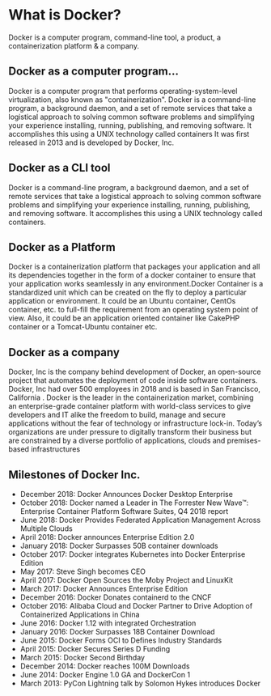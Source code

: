 # What is Docker?

Docker is a computer program, command-line tool, a product, a containerization platform & a company.

## Docker as a computer program...

Docker is a computer program that performs operating-system-level virtualization, also known as "containerization". 
Docker is a command-line program, a background daemon, and a set of remote services that take a logistical approach to solving common software problems and simplifying
your experience installing, running, publishing, and removing software. It accomplishes this using a UNIX technology called containers
It was first released in 2013 and is developed by Docker, Inc. 

## Docker as a CLI tool

Docker is a command-line program, a background daemon, and a set of remote services that take a logistical approach to solving common software problems and simplifying
your experience installing, running, publishing, and removing software. It accomplishes this using a UNIX technology called containers.

## Docker as a Platform

Docker is a containerization platform that packages your application and all its dependencies together in the form of a docker container to ensure that 
your application works seamlessly in any environment.Docker Container is a standardized unit which can be created on the fly to deploy a particular application or environment. It could be an Ubuntu container, CentOs container, etc. to full-fill the requirement from an operating system point of view. 
Also, it could be an application oriented container like CakePHP container or a Tomcat-Ubuntu container etc.

## Docker as a company

Docker, Inc is the company behind development of Docker, an open-source project that automates the deployment of code inside software containers. 
Docker, Inc had over 500 employees in 2018 and is based in San Francisco, California . Docker is the leader in the containerization market, combining an enterprise-grade container platform with world-class services to give developers and IT alike the freedom to build, manage and secure applications without the fear of technology or infrastructure lock-in. Today’s organizations are under pressure to digitally transform their business 
but are constrained by a diverse portfolio of applications, clouds and premises-based infrastructures


## Milestones of Docker Inc.

- December 2018: Docker Announces Docker Desktop Enterprise
- October 2018: Docker named a Leader in The Forrester New Wave™: Enterprise Container Platform Software Suites, Q4 2018 report
- June 2018: Docker Provides Federated Application Management Across Multiple Clouds
- April 2018: Docker announces Enterprise Edition 2.0
- January 2018: Docker Surpasses 50B container downloads
- October 2017: Docker integrates Kubernetes into Docker Enterprise Edition
- May 2017: Steve Singh becomes CEO
- April 2017: Docker Open Sources the Moby Project and LinuxKit
- March 2017: Docker Announces Enterprise Edition
- December 2016: Docker Donates containerd to the CNCF
- October 2016: Alibaba Cloud and Docker Partner to Drive Adoption of Containerized Applications in China
- June 2016: Docker 1.12 with integrated Orchestration
- January 2016: Docker Surpasses 18B Container Download
- June 2015: Docker Forms OCI to Defines Industry Standards
- April 2015: Docker Secures Series D Funding
- March 2015: Docker Second Birthday
- December 2014: Docker reaches 100M Downloads
- June 2014: Docker Engine 1.0 GA and DockerCon 1
- March 2013: PyCon Lightning talk by Solomon Hykes introduces Docker
